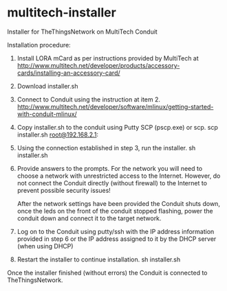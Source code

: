 # multitech-installer
Installer for TheThingsNetwork on MultiTech Conduit

Installation procedure:
1) Install LORA mCard as per instructions provided by MultiTech at
http://www.multitech.net/developer/products/accessory-cards/installing-an-accessory-card/

2) Download installer.sh

3) Connect to Conduit using the instruction at item 2.
http://www.multitech.net/developer/software/mlinux/getting-started-with-conduit-mlinux/

4) Copy installer.sh to the conduit using Putty SCP (pscp.exe) or scp.
scp installer.sh root@192.168.2.1:

5) Using the connection established in step 3, run the installer.
sh installer.sh

6) Provide answers to the prompts.
   For the network you will need to choose a network with unrestricted access to the
   Internet. However, do not connect the Conduit directly (without firewall) to
   the Internet to prevent possible security issues!

   After the network settings have been provided the Conduit shuts down, once the
   leds on the front of the conduit stopped flashing, power the conduit down and
   connect it to the target network.

7) Log on to the Conduit using putty/ssh with the IP address information provided in
   step 6 or the IP address assigned to it by the DHCP server (when using DHCP)

8) Restart the installer to continue installation.
sh installer.sh

Once the installer finished (without errors) the Conduit is connected to TheThingsNetwork.

